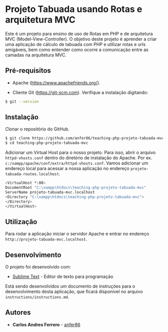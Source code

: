 # Projeto Tabuada usando Rotas e arquitetura MVC

Este é um projeto para ensino de uso de Rotas em PHP e de arquitetura MVC (Model-View-Controller). O objetivo deste projeto é aprender a criar uma aplicação de cálculo de tabuada com PHP e utilizar rotas e urls amigáveis, bem como entender como ocorre a comunicação entre as camadas na arquitetura MVC.

## Pré-requisitos

* Apache (https://www.apachefriends.org/). 

* Cliente Git (https://git-scm.com). Verifique a instalação digitando:
```bash
$ git --version
```

## Instalação

Clonar o repositório do GitHub.
```bash
$ git clone https://github.com/anfer86/teaching-php-projeto-tabuada-mvc.git
$ cd teaching-php-projeto-tabuada-mvc
```

Adicionar um Virtual Host para o nosso projeto. Para isso, abrir o arquivo `httpd-vhosts.conf` dentro do diretório de instalação do Apache. Por ex. `c:/xampp/apache/conf/extra/httpd-vhosts.conf`. Vamos adicionar um endereço local para acessar a nossa aplicação no endereço `projeto-tabuada-routes.localhost`.
```bash
<VirtualHost *:80>
DocumentRoot "C:\xampp\htdocs\teaching-php-projeto-tabuada-mvc"
ServerName projeto-tabuada-mvc.localhost
<Directory "C:\xampp\htdocs\teaching-php-projeto-tabuada-mvc">
</Directory>
</VirtualHost>
```

## Utilização

Para rodar a aplicação iniciar o servidor Apache e entrar no endereço `http://projeto-tabuada-mvc.localhost`. 

## Desenvolvimento

O projeto foi desenvolvido com:

* [Sublime Text](https://www.sublimetext.com/) - Editor de texto para programação

Está sendo desenvolvidos um documento de instruções para o desenvolvimento desta aplicação, que ficará disponível no arquivo `instructions/instructions.md`.

## Autores

* **Carlos Andres Ferrero** - [anfer86](https://github.com/anfer86)